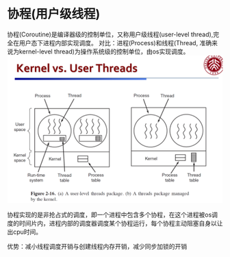 # 协程(用户级线程)
协程(Coroutine)是编译器级的控制单位，又称用户级线程(user-level thread),完全在用户态下进程内部实现调度。
对比：进程(Process)和线程(Thread, 准确来说为kernel-level thread)为操作系统级的控制单位，由os实现调度。
![](images/user-thread.png)

协程实现的是非抢占式的调度，即一个进程中包含多个协程，在这个进程被os调度的时间片内，进程内部的调度器调度某个协程运行，每个协程主动阻塞自身以让出cpu时间。

优势：减小线程调度开销与创建线程内存开销，减少同步加锁的开销